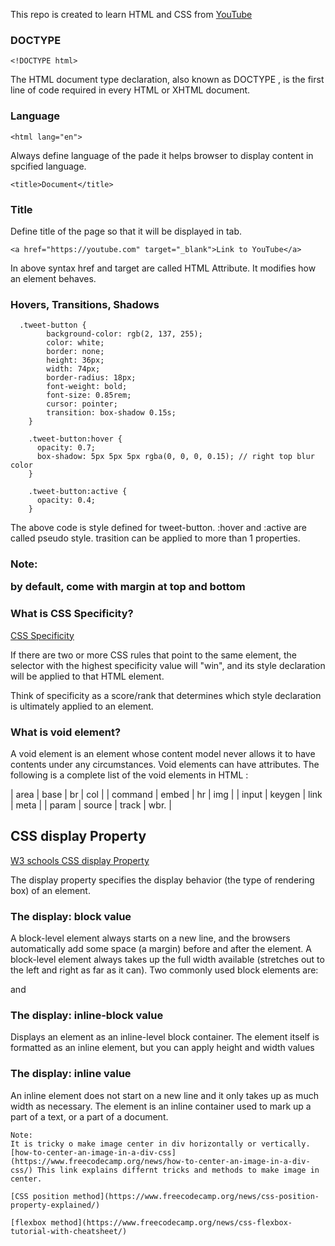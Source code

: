 This repo is created to learn HTML and CSS from [YouTube](https://www.youtube.com/watch?v=G3e-cpL7ofc)

### DOCTYPE

```
<!DOCTYPE html>
```

The HTML document type declaration, also known as DOCTYPE , is the first line of code required in every HTML or XHTML document.

### Language

```
<html lang="en">
```

Always define language of the pade it helps browser to display content in spcified language.

```
<title>Document</title>
```

### Title

Define title of the page so that it will be displayed in tab.

```
<a href="https://youtube.com" target="_blank">Link to YouTube</a>
```

In above syntax href and target are called HTML Attribute. It modifies how an element behaves.

### Hovers, Transitions, Shadows

```
  .tweet-button {
        background-color: rgb(2, 137, 255);
        color: white;
        border: none;
        height: 36px;
        width: 74px;
        border-radius: 18px;
        font-weight: bold;
        font-size: 0.85rem;
        cursor: pointer;
        transition: box-shadow 0.15s;
    }

    .tweet-button:hover {
      opacity: 0.7;
      box-shadow: 5px 5px 5px rgba(0, 0, 0, 0.15); // right top blur color
    }

    .tweet-button:active {
      opacity: 0.4;
    }
```

The above code is style defined for tweet-button. :hover and :active are called pseudo style. trasition can be applied to more than 1 properties.

### Note: <p> by default, come with margin at top and bottom

### What is CSS Specificity?

[CSS Specificity](https://www.w3schools.com/css/css_specificity.asp)

If there are two or more CSS rules that point to the same element, the selector with the highest specificity value will "win", and its style declaration will be applied to that HTML element.

Think of specificity as a score/rank that determines which style declaration is ultimately applied to an element.

### What is void element?

A void element is an element whose content model never allows it to have contents under any circumstances. Void elements can have attributes. The following is a complete list of the void elements in HTML :

| area | base | br | col |
| command | embed | hr | img |
| input | keygen | link | meta |
| param | source | track | wbr. |

## CSS display Property

[W3 schools CSS display Property](https://www.w3schools.com/cssref/pr_class_display.php)

The display property specifies the display behavior (the type of rendering box) of an element.

### The display: block value

A block-level element always starts on a new line, and the browsers automatically add some space (a margin) before and after the element. A block-level element always takes up the full width available (stretches out to the left and right as far as it can). Two commonly used block elements are: <p> and <div>

### The display: inline-block value

Displays an element as an inline-level block container. The element itself is formatted as an inline element, but you can apply height and width values

### The display: inline value

An inline element does not start on a new line and it only takes up as much width as necessary. The <span> element is an inline container used to mark up a part of a text, or a part of a document.

```
Note:
It is tricky o make image center in div horizontally or vertically. [how-to-center-an-image-in-a-div-css](https://www.freecodecamp.org/news/how-to-center-an-image-in-a-div-css/) This link explains differnt tricks and methods to make image in center.

[CSS position method](https://www.freecodecamp.org/news/css-position-property-explained/)

[flexbox method](https://www.freecodecamp.org/news/css-flexbox-tutorial-with-cheatsheet/)
```
